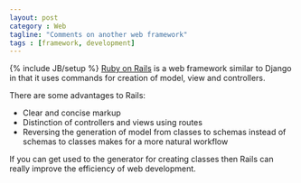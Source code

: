 ```yaml
---
layout: post
category : Web 
tagline: "Comments on another web framework"
tags : [framework, development]
---
```

{% include JB/setup %} 
[Ruby on Rails](http://guides.rubyonrails.org/getting_started.html) is a web framework similar to Django in that it uses commands for creation of model, view and controllers.

There are some advantages to Rails:

* Clear and concise markup
* Distinction of controllers and views using routes
* Reversing the generation of model from classes to schemas instead of schemas to classes makes for a more natural workflow

If you can get used to the generator for creating classes then Rails can really improve the efficiency of web development.
